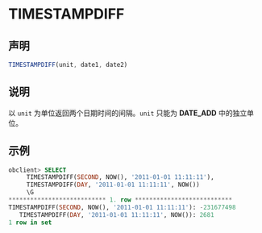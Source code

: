 # TIMESTAMPDIFF

## 声明

```javascript
TIMESTAMPDIFF(unit, date1, date2)
```

## 说明

以 `unit` 为单位返回两个日期时间的间隔。`unit` 只能为 **DATE_ADD** 中的独立单位。

## 示例

```sql
obclient> SELECT
     TIMESTAMPDIFF(SECOND, NOW(), '2011-01-01 11:11:11'),
     TIMESTAMPDIFF(DAY, '2011-01-01 11:11:11', NOW())
     \G
*************************** 1. row ***************************
TIMESTAMPDIFF(SECOND, NOW(), '2011-01-01 11:11:11'): -231677498
   TIMESTAMPDIFF(DAY, '2011-01-01 11:11:11', NOW()): 2681
1 row in set
```
